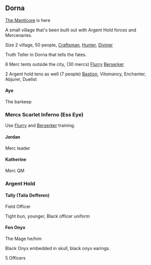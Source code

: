 ## Dorna

[The Manticore](Hooks#The%20Manticore) is here

A small village that's been built out with Argent Hold forces and Mercenaries.

Size 2 village, 50 people, [Craftsman](../../Craftsman), [Hunter](../../Hunter), [Diviner](../../Diviner)

Truth Teller in Dorna that tells the fates.

6 Merc tents outside the city, (30 mercs) [Flurry](../../Flurry) [Berserker](../../Berserker)

2 Argent hold tens as well (7 people) [Bastion](../../Bastion), Vitomancy, Enchanter, Abjurer, Duelist

#### Aye
The barkeep

### Mercs Scarlet Inferno (Ess Eye)

Use [Flurry](../../Flurry) and [Berserker](../../Berserker) training.
#### Jordan
Merc leader

#### Katherine
Merc QM


### Argent Hold

#### Tally (Talia Defferen)
Field Officer

Tight bun, younger, Black officer uniform

#### Fen Onyx
The Mage
he/him

Black Onyx embedded in skull, black onyx earings.

5 Officers
